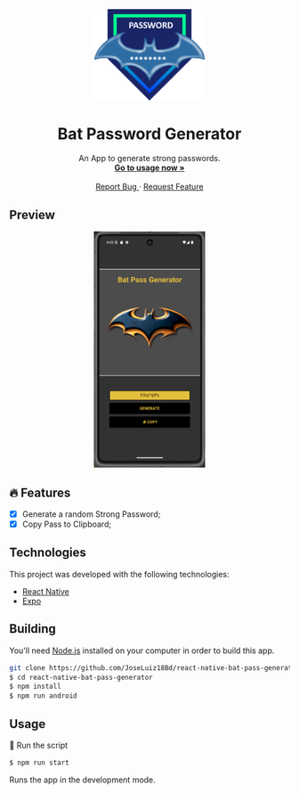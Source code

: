 <div align="center">
  <a href="#">
      <img src=".github/assets/badge.png" width="200" />
  </a>

  <!-- project name -->
  <h1 align="center">Bat Password Generator</h1>
  
  <!-- project badges -->
  <p align="center">
 <!--

  <!-- project description and menu -->
  <p align="center">
      An App to generate strong passwords.
    <br />
    <a 
      href="## Usage">
      <strong>Go to usage now »</strong>
    </a>
    <br />
    <br />
    <a 
      href="https://github.com/felipeAguiarCode/react-native-bat-pass-generator/issues">
      Report Bug
    </a>
    ·
    <a 
      href="https://github.com/felipeAguiarCode/react-native-bat-pass-generator/issues/new">
      Request Feature
    </a>
  </p>
</div>

## Preview

<div align="center">
  <a href="#">
      <img src=".github/assets/preview.png" width="200" alt="preview" />
  </a>
</div>

## 🔥 Features
- [x] Generate a random Strong Password;
- [x] Copy Pass to Clipboard;

## Technologies

This project was developed with the following technologies:

-   [React Native](https://reactnative.dev/)
-   [Expo](https://docs.expo.dev/)



## Building

You'll need [Node.js](https://nodejs.org) installed on your computer in order to build this app.

```bash
git clone https://github.com/JoseLuiz18Bd/react-native-bat-pass-generator.git
$ cd react-native-bat-pass-generator
$ npm install
$ npm run android
```

## Usage

🔧 Run the script

```bash
$ npm run start
```

Runs the app in the development mode.<br/>
